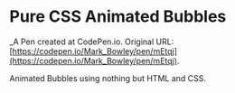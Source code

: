 # Pure CSS Animated Bubbles
 _A Pen created at CodePen.io. Original URL: [https://codepen.io/Mark_Bowley/pen/mEtqj](https://codepen.io/Mark_Bowley/pen/mEtqj).

 Animated Bubbles using nothing but HTML and CSS.